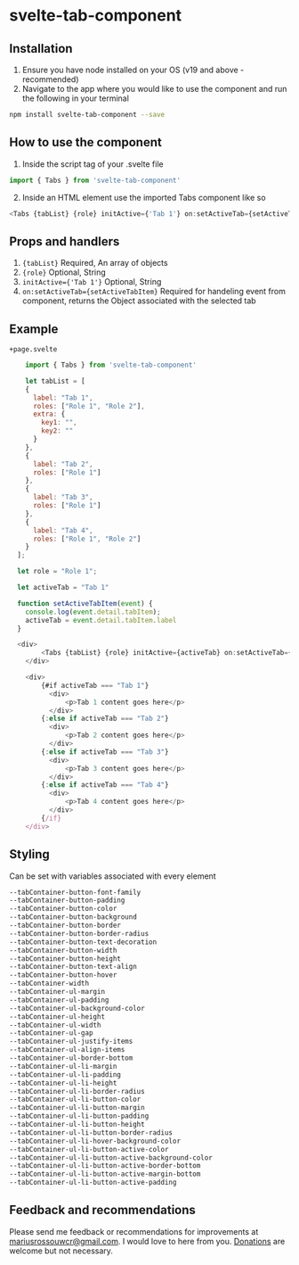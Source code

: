 # svelte-tab-component

## Installation

1. Ensure you have node installed on your OS (v19 and above - recommended)
2. Navigate to the app where you would like to use the component and run the following in your terminal
```bash
npm install svelte-tab-component --save
```

## How to use the component

1. Inside the script tag of your .svelte file 
```javascript
import { Tabs } from 'svelte-tab-component'
```
2. Inside an HTML element use the imported Tabs component like so
```javascript
<Tabs {tabList} {role} initActive={'Tab 1'} on:setActiveTab={setActiveTabItem} /> 
```

## Props and handlers
1. ```{tabList}``` Required, An array of objects
2. ```{role}``` Optional, String
3. ```initActive={'Tab 1'}``` Optional, String
4. ```on:setActiveTab={setActiveTabItem}``` Required for handeling event from component, returns the Object associated with the selected tab

## Example
```+page.svelte```
```javascript
    import { Tabs } from 'svelte-tab-component'

    let tabList = [
    {
      label: "Tab 1",
      roles: ["Role 1", "Role 2"],
      extra: {
        key1: "",
        key2: ""
      }
    },
    {
      label: "Tab 2",
      roles: ["Role 1"]
    },
    {
      label: "Tab 3",
      roles: ["Role 1"]
    },
    {
      label: "Tab 4",
      roles: ["Role 1", "Role 2"]
    }
  ];

  let role = "Role 1";

  let activeTab = "Tab 1"

  function setActiveTabItem(event) {
    console.log(event.detail.tabItem);
    activeTab = event.detail.tabItem.label
  }

  <div>
        <Tabs {tabList} {role} initActive={activeTab} on:setActiveTab={setActiveTabItem} />
    </div>

    <div>
        {#if activeTab === "Tab 1"}
          <div>
              <p>Tab 1 content goes here</p>
          </div>
        {:else if activeTab === "Tab 2"}
          <div>
              <p>Tab 2 content goes here</p>
          </div>
        {:else if activeTab === "Tab 3"}
          <div>
              <p>Tab 3 content goes here</p>
          </div>
        {:else if activeTab === "Tab 4"}
          <div>
              <p>Tab 4 content goes here</p>
          </div>
        {/if}
    </div>

```


## Styling
Can be set with variables associated with every element
```css
--tabContainer-button-font-family
--tabContainer-button-padding
--tabContainer-button-color
--tabContainer-button-background
--tabContainer-button-border
--tabContainer-button-border-radius
--tabContainer-button-text-decoration
--tabContainer-button-width
--tabContainer-button-height
--tabContainer-button-text-align
--tabContainer-button-hover
--tabContainer-width
--tabContainer-ul-margin
--tabContainer-ul-padding
--tabContainer-ul-background-color
--tabContainer-ul-height
--tabContainer-ul-width
--tabContainer-ul-gap
--tabContainer-ul-justify-items
--tabContainer-ul-align-items
--tabContainer-ul-border-bottom
--tabContainer-ul-li-margin
--tabContainer-ul-li-padding
--tabContainer-ul-li-height
--tabContainer-ul-li-border-radius
--tabContainer-ul-li-button-color
--tabContainer-ul-li-button-margin
--tabContainer-ul-li-button-padding
--tabContainer-ul-li-button-height
--tabContainer-ul-li-button-border-radius
--tabContainer-ul-li-hover-background-color
--tabContainer-ul-li-button-active-color
--tabContainer-ul-li-button-active-background-color
--tabContainer-ul-li-button-active-border-bottom
--tabContainer-ul-li-button-active-margin-bottom
--tabContainer-ul-li-button-active-padding
```

## Feedback and recommendations
Please send me feedback or recommendations for improvements at mariusrossouwcr@gmail.com. I would love to here from you. [Donations](https://www.paypal.com/paypalme/MariusFRossouw) are welcome but not necessary.